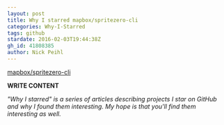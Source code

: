 ```yaml
---
layout: post
title: Why I starred mapbox/spritezero-cli
categories: Why-I-Starred
tags: github
stardate: 2016-02-03T19:44:38Z
gh_id: 41808385
author: Nick Peihl
---
```


[mapbox/spritezero-cli](https://github.com/mapbox/spritezero-cli)

**WRITE CONTENT**

*"Why I starred" is a series of articles describing projects I star on GitHub and why I found them interesting. My hope is that you'll find them interesting as well.*

